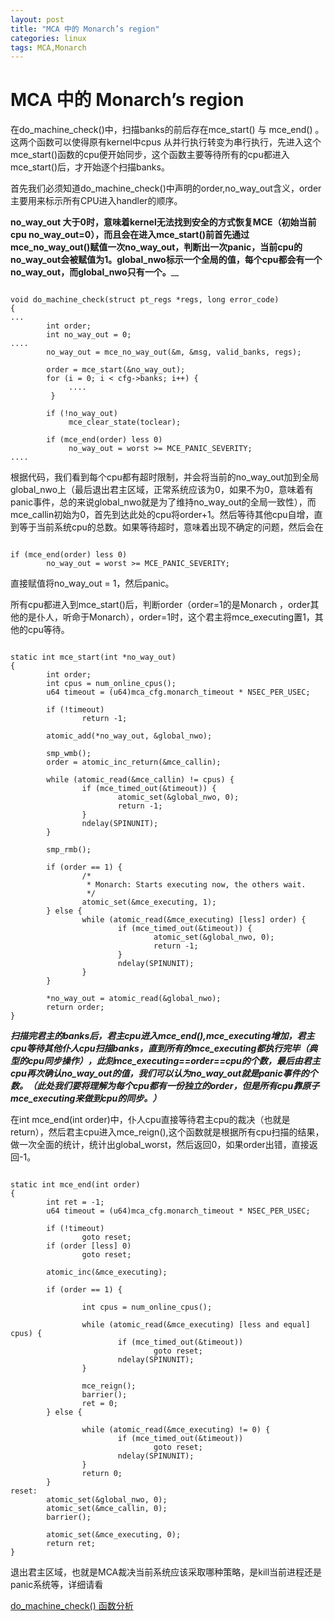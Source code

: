 ```yaml
---
layout: post
title: "MCA 中的 Monarch’s region"
categories: linux
tags: MCA,Monarch
---
```

MCA 中的 Monarch’s region
=======================
在do_machine_check()中，扫描banks的前后存在mce_start() 与 mce_end() 。这两个函数可以使得原有kernel中cpus 从并行执行转变为串行执行，先进入这个mce_start()函数的cpu便开始同步，这个函数主要等待所有的cpu都进入mce_start()后，才开始逐个扫描banks。

首先我们必须知道do_machine_check()中声明的order,no_way_out含义，order主要用来标示所有CPU进入handler的顺序。

__no_way_out 大于0时，意味着kernel无法找到安全的方式恢复MCE（初始当前cpu no_way_out=0），而且会在进入mce_start()前首先通过mce_no_way_out()赋值一次no_way_out，判断出一次panic，当前cpu的no_way_out会被赋值为1。global_nwo标示一个全局的值，每个cpu都会有一个no_way_out，而global_nwo只有一个。____

<pre><code>
void do_machine_check(struct pt_regs *regs, long error_code)
{
... 
        int order;
        int no_way_out = 0; 
....
        no_way_out = mce_no_way_out(&m, &msg, valid_banks, regs);
 
        order = mce_start(&no_way_out);
        for (i = 0; i < cfg->banks; i++) {
             .... 
         }
  
        if (!no_way_out)
             mce_clear_state(toclear);
  
        if (mce_end(order) less 0)
             no_way_out = worst >= MCE_PANIC_SEVERITY;
....
</code></pre>

根据代码，我们看到每个cpu都有超时限制，并会将当前的no_way_out加到全局global_nwo上（最后退出君主区域，正常系统应该为0，如果不为0，意味着有panic事件，总的来说global_nwo就是为了维持no_way_out的全局一致性），而mce_callin初始为0，首先到达此处的cpu将order+1。然后等待其他cpu自增，直到等于当前系统cpu的总数。如果等待超时，意味着出现不确定的问题，然后会在

<pre><code>
if (mce_end(order) less 0)
        no_way_out = worst >= MCE_PANIC_SEVERITY;
</code></pre>

直接赋值将no_way_out = 1，然后panic。

所有cpu都进入到mce_start()后，判断order（order=1的是Monarch ，order其他的是仆人，听命于Monarch），order=1时，这个君主将mce_executing置1，其他的cpu等待。

<pre><code>
static int mce_start(int *no_way_out)
{
        int order;
        int cpus = num_online_cpus();
        u64 timeout = (u64)mca_cfg.monarch_timeout * NSEC_PER_USEC;
 
        if (!timeout)
                return -1;
 
        atomic_add(*no_way_out, &global_nwo);
 
        smp_wmb();
        order = atomic_inc_return(&mce_callin);
 
        while (atomic_read(&mce_callin) != cpus) {
                if (mce_timed_out(&timeout)) {
                        atomic_set(&global_nwo, 0);
                        return -1;
                }
                ndelay(SPINUNIT);
        }
 
        smp_rmb();
 
        if (order == 1) {
                /*
                 * Monarch: Starts executing now, the others wait.
                 */
                atomic_set(&mce_executing, 1);
        } else {
                while (atomic_read(&mce_executing) [less] order) {
                        if (mce_timed_out(&timeout)) {
                                atomic_set(&global_nwo, 0);
                                return -1;
                        }
                        ndelay(SPINUNIT);
                }
        }
 
        *no_way_out = atomic_read(&global_nwo);
        return order;
}
</code></pre>

___扫描完君主的banks后，君主cpu进入mce_end(),mce_executing增加，君主cpu等待其他仆人cpu扫描banks，直到所有的mce_executing都执行完毕（典型的cpu同步操作），此刻mce_executing==order==cpu的个数，最后由君主cpu再次确认no_way_out的值，我们可以认为no_way_out就是panic事件的个数。（此处我们要将理解为每个cpu都有一份独立的order，但是所有cpu靠原子mce_executing来做到cpu的同步。）___

在int mce_end(int order)中，仆人cpu直接等待君主cpu的裁决（也就是return），然后君主cpu进入mce_reign(),这个函数就是根据所有cpu扫描的结果，做一次全面的统计，统计出global_worst，然后返回0，如果order出错，直接返回-1。

<pre><code>
static int mce_end(int order)
{
        int ret = -1;
        u64 timeout = (u64)mca_cfg.monarch_timeout * NSEC_PER_USEC;
 
        if (!timeout)
                goto reset;
        if (order [less] 0)
                goto reset;
 
        atomic_inc(&mce_executing);
 
        if (order == 1) {
 
                int cpus = num_online_cpus();
 
                while (atomic_read(&mce_executing) [less and equal] cpus) {
                        if (mce_timed_out(&timeout))
                                goto reset;
                        ndelay(SPINUNIT);
                }
 
                mce_reign();
                barrier();
                ret = 0;
        } else {
 
                while (atomic_read(&mce_executing) != 0) {
                        if (mce_timed_out(&timeout))
                                goto reset;
                        ndelay(SPINUNIT);
                }
                return 0;
        }
reset:
        atomic_set(&global_nwo, 0);
        atomic_set(&mce_callin, 0);
        barrier();
 
        atomic_set(&mce_executing, 0);
        return ret;
}
</code></pre>

退出君主区域，也就是MCA裁决当前系统应该采取哪种策略，是kill当前进程还是panic系统等，详细请看

[do_machine_check() 函数分析](http://lzz5235.github.io/2015/07/20/do_machine_check.html)